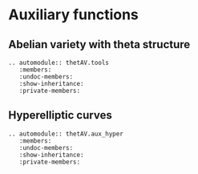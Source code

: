 # Auxiliary functions

## Abelian variety with theta structure

```{eval-rst} 
.. automodule:: thetAV.tools
   :members:
   :undoc-members:
   :show-inheritance:
   :private-members:
```

## Hyperelliptic curves

```{eval-rst} 
.. automodule:: thetAV.aux_hyper
   :members:
   :undoc-members:
   :show-inheritance:
   :private-members:
```
